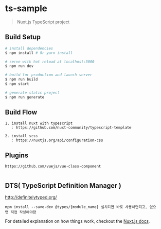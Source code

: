 # ts-sample

> Nuxt.js TypeScript project

## Build Setup

``` bash
# install dependencies
$ npm install # Or yarn install

# serve with hot reload at localhost:3000
$ npm run dev

# build for production and launch server
$ npm run build
$ npm start

# generate static project
$ npm run generate
```

## Build Flow
```
1. install nuxt with typescript
   : https://github.com/nuxt-community/typescript-template

2. install scss
   : https://nuxtjs.org/api/configuration-css
```




## Plugins
```
https://github.com/vuejs/vue-class-component


```


## DTS( TypeScript Definition Manager )
http://definitelytyped.org/
```
npm install --save-dev @types/{module_name} 설치되면 바로 사용하면되고, 없으면 직접 작성해야함 
```






For detailed explanation on how things work, checkout the [Nuxt.js docs](https://github.com/nuxt/nuxt.js).
